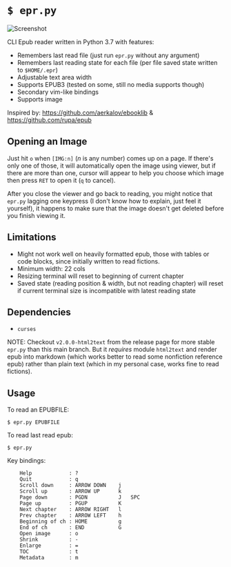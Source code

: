 # `$ epr.py`

![Screenshot](https://raw.githubusercontent.com/wustho/epr/master/screenshot.png)

CLI Epub reader written in Python 3.7 with features:

- Remembers last read file (just run `epr.py` without any argument)
- Remembers last reading state for each file (per file saved state written to `$HOME/.epr`)
- Adjustable text area width
- Supports EPUB3 (tested on some, still no media supports though)
- Secondary vim-like bindings
- Supports image

Inspired by: https://github.com/aerkalov/ebooklib & https://github.com/rupa/epub

## Opening an Image
Just hit `o` when `[IMG:n]` (_n_ is any number) comes up on a page. If there's only one of those, it will automatically open the image using viewer, but if there are more than one, cursor will appear to help you choose which image then press `RET` to open it (`q` to cancel).

After you close the viewer and go back to reading, you might notice that `epr.py` lagging one keypress (I don't know how to explain, just feel it yourself), it happens to make sure that the image doesn't get deleted before you finish viewing it.

## Limitations

- Might not work well on heavily formatted epub, those with tables or code blocks, since initially written to read fictions.
- Minimum width: 22 cols
- Resizing terminal will reset to beginning of current chapter
- Saved state (reading position & width, but not reading chapter) will reset 
  if current terminal size is incompatible with latest reading state

## Dependencies

- `curses`

NOTE: Checkout `v2.0.0-html2text` from the release page for more stable `epr.py` than this main branch. But it _requires_ module `html2text` and render epub into markdown (which works better to read some nonfiction reference epub) rather than plain text (which in my personal case, works fine to read fictions).

## Usage

To read an EPUBFILE:


```shell
$ epr.py EPUBFILE
```

To read last read epub:

```shell
$ epr.py
```

Key bindings:
```
    Help            : ?
    Quit            : q
    Scroll down     : ARROW DOWN    j
    Scroll up       : ARROW UP      k
    Page down       : PGDN          J   SPC
    Page up         : PGUP          K
    Next chapter    : ARROW RIGHT   l
    Prev chapter    : ARROW LEFT    h
    Beginning of ch : HOME          g
    End of ch       : END           G
    Open image      : o
    Shrink          : -
    Enlarge         : =
    TOC             : t
    Metadata        : m
```
